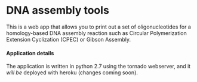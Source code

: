 # DNA assembly tools

This is a web app that allows you to print out a set of oligonucleotides for a homology-based DNA assembly reaction such as Circular Polymerization Extension Cyclization (CPEC) or Gibson Assembly.


#### Application details

The application is written in python 2.7 using the tornado webserver, and it *will be* deployed with heroku (changes coming soon).
